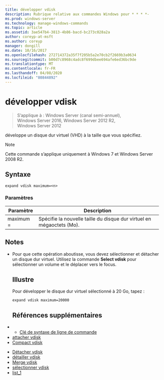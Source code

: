 ```yaml
---
title: développer vdisk
description: Rubrique relative aux commandes Windows pour * * * *-
ms.prod: windows-server
ms.technology: manage-windows-commands
ms.topic: article
ms.assetid: 3ae547b4-3813-4b86-bacd-bc273c028a2a
author: coreyp-at-msft
ms.author: coreyp
manager: dongill
ms.date: 10/16/2017
ms.openlocfilehash: 272714372a35f7f205b5a2e70cb2f2669b3a0634
ms.sourcegitcommit: b00d7c8968c4adc8f699dbee694afe6ed36bc9de
ms.translationtype: MT
ms.contentlocale: fr-FR
ms.lasthandoff: 04/08/2020
ms.locfileid: "80844892"
---
```

# <a name="expand-vdisk"></a>développer vdisk

>S’applique à : Windows Server (canal semi-annuel), Windows Server 2016, Windows Server 2012 R2, Windows Server 2012

développe un disque dur virtuel (VHD) à la taille que vous spécifiez.
> [!NOTE]
> Cette commande s’applique uniquement à Windows 7 et Windows Server 2008 R2.
> ## <a name="syntax"></a>Syntaxe
> ```
> expand vdisk maximum=<n>
> ```
> ### <a name="parameters"></a>Paramètres
> 
> |  Paramètre  |                      Description                      |
> |-------------|-------------------------------------------------------|
> | maximum =<n> | Spécifie la nouvelle taille du disque dur virtuel en mégaoctets (Mo). |
> 
> ## <a name="remarks"></a>Notes
> - Pour que cette opération aboutisse, vous devez sélectionner et détacher un disque dur virtuel. Utilisez la commande **Select vdisk** pour sélectionner un volume et le déplacer vers le focus.
>   ## <a name="examples"></a><a name=BKMK_Examples></a>Illustre
>   Pour développer le disque dur virtuel sélectionné à 20 Go, tapez :
>   ```
>   expand vdisk maximum=20000
>   ```
>   ## <a name="additional-references"></a>Références supplémentaires
> - - [Clé de syntaxe de ligne de commande](command-line-syntax-key.md)
> - [attacher vdisk](attach-vdisk.md)
> - [Compact vdisk](compact-vdisk.md)

-   [Détacher vdisk](detach-vdisk.md)
-   [détailler vdisk](detail-vdisk.md)
-   [Merge vdisk](merge-vdisk.md)
-   [sélectionner vdisk](select-vdisk.md)
-   [list_1](list_1.md)
